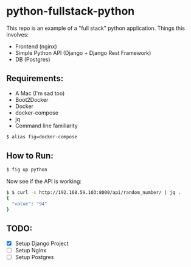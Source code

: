 python-fullstack-python
=======================

This repo is an example of a "full stack" python application. Things this involves:

* Frontend (nginx)
* Simple Python API (Django + Django Rest Framework)
* DB (Postgres)

Requirements:
-------------

* A Mac (I'm sad too)
* Boot2Docker
* Docker
* docker-compose
* jq
* Command line familiarity

```bash
$ alias fig=docker-compose
```

How to Run:
-----------

```bash
$ fig up python
```

Now see if the API is working:

```bash
$ $ curl -s http://192.168.59.103:8000/api/random_number/ | jq .
{
  "value": "94"
}
```

TODO:
-----

 - [x] Setup Django Project
 - [ ] Setup Nginx
 - [ ] Setup Postgres
